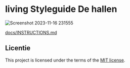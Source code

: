  

# living Styleguide De hallen
![Screenshot 2023-11-16 231555](https://github.com/christoph3r3w/look-and-feel-living-styleguide/assets/144007933/8f5f5528-b3f5-4318-80f8-ca8fde134eb2)


[docs/INSTRUCTIONS.md](docs/INSTRUCTIONS.md)






## Licentie

This project is licensed under the terms of the [MIT license](./LICENSE).

